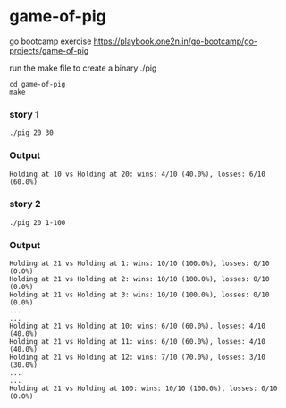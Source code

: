 # game-of-pig
go bootcamp exercise https://playbook.one2n.in/go-bootcamp/go-projects/game-of-pig

run the make file to create a binary ./pig </br>
```
cd game-of-pig
make
```
### story 1

```
./pig 20 30
 ```
 ### Output 
 ```
 Holding at 10 vs Holding at 20: wins: 4/10 (40.0%), losses: 6/10 (60.0%)
 ```
 ### story 2

```
./pig 20 1-100
 ```
 ### Output
 ```
 Holding at 21 vs Holding at 1: wins: 10/10 (100.0%), losses: 0/10 (0.0%)
Holding at 21 vs Holding at 2: wins: 10/10 (100.0%), losses: 0/10 (0.0%)
Holding at 21 vs Holding at 3: wins: 10/10 (100.0%), losses: 0/10 (0.0%)
...
...
Holding at 21 vs Holding at 10: wins: 6/10 (60.0%), losses: 4/10 (40.0%)
Holding at 21 vs Holding at 11: wins: 6/10 (60.0%), losses: 4/10 (40.0%)
Holding at 21 vs Holding at 12: wins: 7/10 (70.0%), losses: 3/10 (30.0%)
...
...
Holding at 21 vs Holding at 100: wins: 10/10 (100.0%), losses: 0/10 (0.0%)
 ```